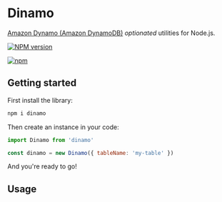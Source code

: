 # Dinamo

[Amazon Dynamo (Amazon DynamoDB)](https://aws.amazon.com/dynamodb/) _optionated_ utilities for Node.js.

[![NPM version](https://badge.fury.io/js/dinamo.svg)](http://badge.fury.io/js/dinamo)

[![npm](https://nodei.co/npm/dinamo.png)](https://www.npmjs.com/package/dinamo)

## Getting started

First install the library:

```sh
npm i dinamo
```

Then create an instance in your code:

```js
import Dinamo from 'dinamo'

const dinamo = new Dinamo({ tableName: 'my-table' })
```

And you're ready to go!

## Usage
